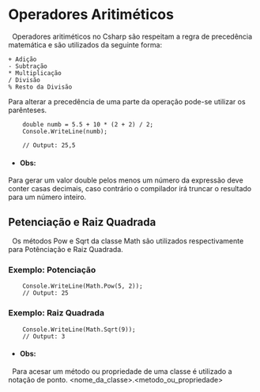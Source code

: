 # Operadores Aritiméticos

&nbsp; Operadores aritiméticos no Csharp são respeitam a regra de precedência matemática e são utilizados da seguinte forma:

    + Adição
    - Subtração
    * Multiplicação
    / Divisão
    % Resto da Divisão

Para alterar a precedência de uma parte da operação pode-se utilizar os parênteses.

```
    double numb = 5.5 + 10 * (2 + 2) / 2;
    Console.WriteLine(numb);    

    // Output: 25,5
```

* #### Obs:

Para gerar um valor double pelos menos um número da expressão deve conter casas decimais, caso contrário o compilador irá truncar o resultado para um número inteiro.

## Petenciação e Raiz Quadrada

&nbsp; Os métodos Pow e Sqrt da classe Math são utilizados respectivamente para Potênciação e Raiz Quadrada.

### Exemplo: Potenciação

```
    Console.WriteLine(Math.Pow(5, 2));
    // Output: 25
```


### Exemplo: Raiz Quadrada

```
    Console.WriteLine(Math.Sqrt(9));
    // Output: 3
```

* #### Obs:

&nbsp; Para acesar um método ou propriedade de uma classe é utilizado a notação de ponto. 
<nome_da_classe>.<metodo_ou_propriedade>